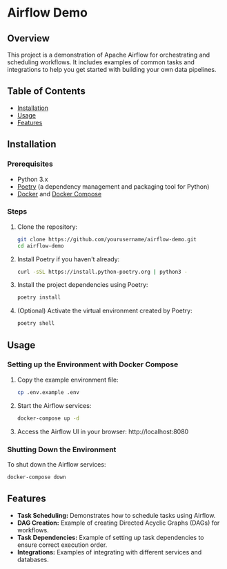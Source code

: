# Airflow Demo

## Overview
This project is a demonstration of Apache Airflow for orchestrating and scheduling workflows. It includes examples of common tasks and integrations to help you get started with building your own data pipelines.

## Table of Contents
- [Installation](#installation)
- [Usage](#usage)
- [Features](#features)

## Installation

### Prerequisites
- Python 3.x
- [Poetry](https://python-poetry.org/) (a dependency management and packaging tool for Python)
- [Docker](https://www.docker.com/products/docker-desktop/) and [Docker Compose](https://docs.docker.com/compose/)

### Steps
1. Clone the repository:
    ```sh
    git clone https://github.com/yourusername/airflow-demo.git
    cd airflow-demo
    ```

2. Install Poetry if you haven't already:
    ```sh
    curl -sSL https://install.python-poetry.org | python3 -
    ```

3. Install the project dependencies using Poetry:
    ```sh
    poetry install
    ```

4. (Optional) Activate the virtual environment created by Poetry:
    ```sh
    poetry shell
    ```

## Usage

### Setting up the Environment with Docker Compose

1. Copy the example environment file:
    ```sh
    cp .env.example .env
    ```

2. Start the Airflow services:
    ```sh
    docker-compose up -d
    ```

3. Access the Airflow UI in your browser: http://localhost:8080

### Shutting Down the Environment

To shut down the Airflow services:
```sh
docker-compose down
```

## Features
- **Task Scheduling:** Demonstrates how to schedule tasks using Airflow.
- **DAG Creation:** Example of creating Directed Acyclic Graphs (DAGs) for workflows.
- **Task Dependencies:** Example of setting up task dependencies to ensure correct execution order.
- **Integrations:** Examples of integrating with different services and databases.